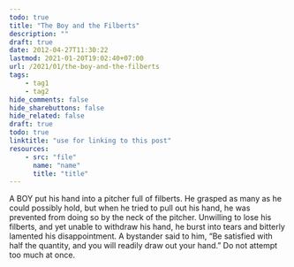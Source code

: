 ```yaml
---
todo: true
title: "The Boy and the Filberts"
description: ""
draft: true
date: 2012-04-27T11:30:22
lastmod: 2021-01-20T19:02:40+07:00
url: /2021/01/the-boy-and-the-filberts
tags:
    - tag1
    - tag2
hide_comments: false
hide_sharebuttons: false
hide_related: false
draft: true
todo: true
linktitle: "use for linking to this post"
resources:
    - src: "file"
      name: "name"
      title: "title"
---
```


A BOY put his hand into a pitcher full of filberts. He grasped as many as he could possibly hold, but when he tried to pull out his hand, he was prevented from doing so by the neck of the pitcher. Unwilling to lose his filberts, and yet unable to withdraw his hand, he burst into tears and bitterly lamented his disappointment. A bystander said to him, “Be satisfied with half the quantity, and you will readily draw out your hand.”
Do not attempt too much at once.
